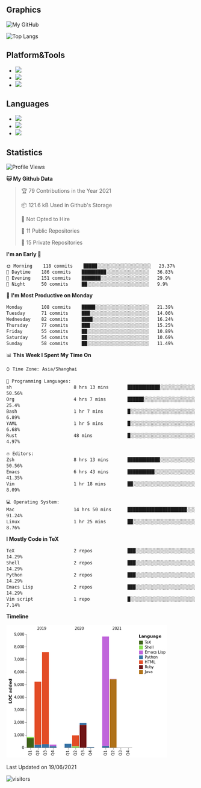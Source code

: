 ## Graphics

![My GitHub](https://github-readme-stats.vercel.app/api?username=SteamedFish&count_private=true&show_icons=true&theme=buefy&include_all_commits=false)

![Top Langs](https://github-readme-stats.vercel.app/api/top-langs/?username=SteamedFish&theme=buefy&hide=ruby&count_private=true&show_icons=true&layout=compact)

## Platform&Tools

* [![](https://img.shields.io/badge/ArchLinux--purple?style=flat-square&logo=ArchLinux)](https://www.archlinux.org/)
* [![](https://img.shields.io/badge/Gentoo-testing-purple?style=flat-square&logo=Gentoo)](https://www.gentoo.org/)
* [![](https://img.shields.io/badge/Doom%20Emacs-28-blue?style=flat-square&logo=Gnu%20emacs&logoColor=white)](https://www.gnu.org/software/emacs/)

## Languages

* [![](https://img.shields.io/badge/-Python-3776AB?style=flat-square&logo=python&logoColor=white)](https://www.python.org/)
* [![](https://img.shields.io/badge/-Bash-00ADD8?style=flat-square&logo=Gnu-bash&logoColor=white)](https://www.gnu.org/software/bash/)
* [![](https://img.shields.io/badge/-Go-00ADD8?style=flat-square&logo=go&logoColor=white)](https://golang.org/)

## Statistics

<!--START_SECTION:waka-->
![Profile Views](http://img.shields.io/badge/Profile%20Views-37-blue)

**🐱 My Github Data** 

> 🏆 79 Contributions in the Year 2021
 > 
> 📦 121.6 kB Used in Github's Storage 
 > 
> 🚫 Not Opted to Hire
 > 
> 📜 11 Public Repositories 
 > 
> 🔑 15 Private Repositories  
 > 
**I'm an Early 🐤** 

```text
🌞 Morning    118 commits    █████░░░░░░░░░░░░░░░░░░░░   23.37% 
🌆 Daytime    186 commits    █████████░░░░░░░░░░░░░░░░   36.83% 
🌃 Evening    151 commits    ███████░░░░░░░░░░░░░░░░░░   29.9% 
🌙 Night      50 commits     ██░░░░░░░░░░░░░░░░░░░░░░░   9.9%

```
📅 **I'm Most Productive on Monday** 

```text
Monday       108 commits    █████░░░░░░░░░░░░░░░░░░░░   21.39% 
Tuesday      71 commits     ███░░░░░░░░░░░░░░░░░░░░░░   14.06% 
Wednesday    82 commits     ████░░░░░░░░░░░░░░░░░░░░░   16.24% 
Thursday     77 commits     ███░░░░░░░░░░░░░░░░░░░░░░   15.25% 
Friday       55 commits     ██░░░░░░░░░░░░░░░░░░░░░░░   10.89% 
Saturday     54 commits     ██░░░░░░░░░░░░░░░░░░░░░░░   10.69% 
Sunday       58 commits     ██░░░░░░░░░░░░░░░░░░░░░░░   11.49%

```


📊 **This Week I Spent My Time On** 

```text
⌚︎ Time Zone: Asia/Shanghai

💬 Programming Languages: 
sh                       8 hrs 13 mins       ████████████░░░░░░░░░░░░░   50.56% 
Org                      4 hrs 7 mins        ██████░░░░░░░░░░░░░░░░░░░   25.4% 
Bash                     1 hr 7 mins         █░░░░░░░░░░░░░░░░░░░░░░░░   6.89% 
YAML                     1 hr 5 mins         █░░░░░░░░░░░░░░░░░░░░░░░░   6.68% 
Rust                     48 mins             █░░░░░░░░░░░░░░░░░░░░░░░░   4.97%

🔥 Editors: 
Zsh                      8 hrs 13 mins       ████████████░░░░░░░░░░░░░   50.56% 
Emacs                    6 hrs 43 mins       ██████████░░░░░░░░░░░░░░░   41.35% 
Vim                      1 hr 18 mins        ██░░░░░░░░░░░░░░░░░░░░░░░   8.09%

💻 Operating System: 
Mac                      14 hrs 50 mins      ██████████████████████░░░   91.24% 
Linux                    1 hr 25 mins        ██░░░░░░░░░░░░░░░░░░░░░░░   8.76%

```

**I Mostly Code in TeX** 

```text
TeX                      2 repos             ███░░░░░░░░░░░░░░░░░░░░░░   14.29% 
Shell                    2 repos             ███░░░░░░░░░░░░░░░░░░░░░░   14.29% 
Python                   2 repos             ███░░░░░░░░░░░░░░░░░░░░░░   14.29% 
Emacs Lisp               2 repos             ███░░░░░░░░░░░░░░░░░░░░░░   14.29% 
Vim script               1 repo              █░░░░░░░░░░░░░░░░░░░░░░░░   7.14%

```


**Timeline**

![Chart not found](https://raw.githubusercontent.com/SteamedFish/SteamedFish/master/charts/bar_graph.png) 


 Last Updated on 19/06/2021
<!--END_SECTION:waka-->

![visitors](https://visitor-badge.laobi.icu/badge?page_id=SteamedFish.SteamedFish)

